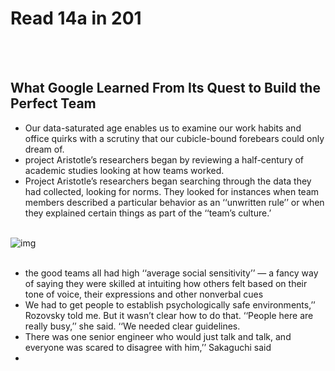 # Read 14a in 201
<br/><br/>

## What Google Learned From Its Quest to Build the Perfect Team
 
 * Our data-saturated age enables us to examine our work habits and office quirks with a scrutiny that our cubicle-bound forebears could only dream of.
 * project Aristotle’s researchers began by reviewing a half-century of academic studies looking at how teams worked.
 * Project Aristotle’s researchers began searching through the data they had collected, looking for norms. They looked for instances when team members described a particular behavior as an ‘‘unwritten rule’’ or when they explained certain things as part of the ‘‘team’s culture.’
 <br/><br/>

 ![img](https://static01.nyt.com/images/2016/02/28/magazine/28mag-teams2/28mag-teams2-superJumbo.jpg?quality=90&auto=webp)
 <br/><br/>

 *  the good teams all had high ‘‘average social sensitivity’’ — a fancy way of saying they were skilled at intuiting how others felt based on their tone of voice, their expressions and other nonverbal cues
 * We had to get people to establish psychologically safe environments,’’ Rozovsky told me. But it wasn’t clear how to do that. ‘‘People here are really busy,’’ she said. ‘‘We needed clear guidelines.
 * There was one senior engineer who would just talk and talk, and everyone was scared to disagree with him,’’ Sakaguchi said
 * 